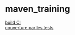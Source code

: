 # maven_training
[build CI](https://docs.github.com/en/actions/managing-workflow-runs/adding-a-workflow-status-badge)  
[couverture par les tests](https://codecov.io/gh/<ycao75>/<maven_training>/settings/badge)